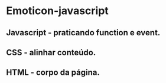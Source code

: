# Emoticon-javascript
## Javascript - praticando function e event.
## CSS - alinhar conteúdo.
## HTML - corpo da página.
